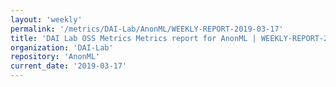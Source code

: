 ```yaml
---
layout: 'weekly'
permalink: '/metrics/DAI-Lab/AnonML/WEEKLY-REPORT-2019-03-17'
title: 'DAI Lab OSS Metrics Metrics report for AnonML | WEEKLY-REPORT-2019-03-17'
organization: 'DAI-Lab'
repository: 'AnonML'
current_date: '2019-03-17'
---
```

